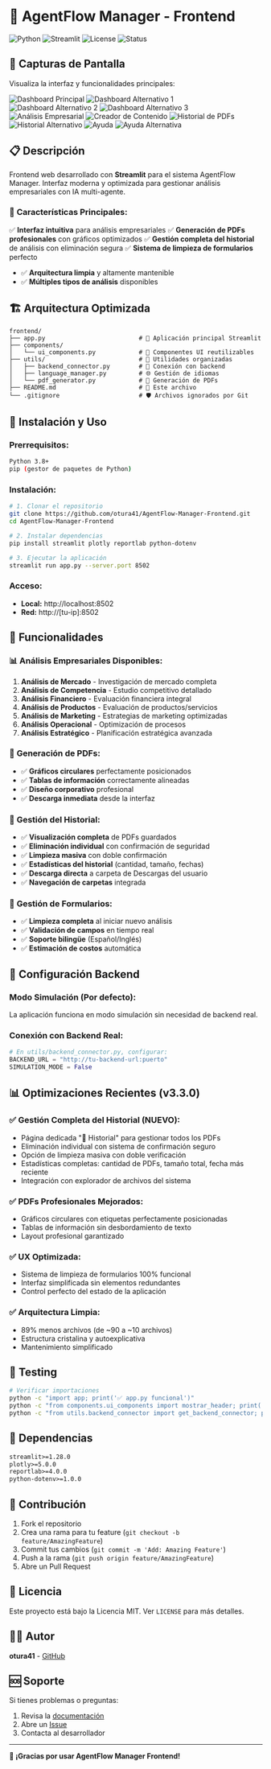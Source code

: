 
# 🚀 AgentFlow Manager - Frontend
![Python](https://img.shields.io/badge/Python-3.8%2B-blue)
![Streamlit](https://img.shields.io/badge/Streamlit-1.28%2B-red)
![License](https://img.shields.io/badge/License-MIT-green)
![Status](https://img.shields.io/badge/Status-Production%20Ready-brightgreen)

## 📸 Capturas de Pantalla

Visualiza la interfaz y funcionalidades principales:

![Dashboard Principal](images/dashboard.png)
![Dashboard Alternativo 1](images/dashboard1.png)
![Dashboard Alternativo 2](images/dashboard2.png)
![Dashboard Alternativo 3](images/dashboard3.png)
![Análisis Empresarial](images/analisis.png)
![Creador de Contenido](images/creador.png)
![Historial de PDFs](images/historial.png)
![Historial Alternativo](images/historial1.png)
![Ayuda](images/ayuda.png)
![Ayuda Alternativa](images/ayuda1.png)

## 📋 Descripción

Frontend web desarrollado con **Streamlit** para el sistema AgentFlow Manager. Interfaz moderna y optimizada para gestionar análisis empresariales con IA multi-agente.

### 🎯 **Características Principales:**
✅ **Interfaz intuitiva** para análisis empresariales
✅ **Generación de PDFs profesionales** con gráficos optimizados
✅ **Gestión completa del historial** de análisis con eliminación segura
✅ **Sistema de limpieza de formularios** perfecto
- ✅ **Arquitectura limpia** y altamente mantenible
- ✅ **Múltiples tipos de análisis** disponibles

## 🏗️ Arquitectura Optimizada

```
frontend/
├── app.py                          # 🚀 Aplicación principal Streamlit
├── components/
│   └── ui_components.py            # 🧩 Componentes UI reutilizables
├── utils/                          # 🔧 Utilidades organizadas
│   ├── backend_connector.py        # 🔗 Conexión con backend
│   ├── language_manager.py         # 🌐 Gestión de idiomas
│   └── pdf_generator.py            # 📄 Generación de PDFs
├── README.md                       # 📖 Este archivo
└── .gitignore                      # 🛡️ Archivos ignorados por Git
```

## 🚀 Instalación y Uso

### **Prerrequisitos:**
```bash
Python 3.8+
pip (gestor de paquetes de Python)
```

### **Instalación:**
```bash
# 1. Clonar el repositorio
git clone https://github.com/otura41/AgentFlow-Manager-Frontend.git
cd AgentFlow-Manager-Frontend

# 2. Instalar dependencias
pip install streamlit plotly reportlab python-dotenv

# 3. Ejecutar la aplicación
streamlit run app.py --server.port 8502
```

### **Acceso:**
- **Local:** http://localhost:8502
- **Red:** http://[tu-ip]:8502

## 🎨 Funcionalidades

### 📊 **Análisis Empresariales Disponibles:**
1. **Análisis de Mercado** - Investigación de mercado completa
2. **Análisis de Competencia** - Estudio competitivo detallado
3. **Análisis Financiero** - Evaluación financiera integral
4. **Análisis de Productos** - Evaluación de productos/servicios
5. **Análisis de Marketing** - Estrategias de marketing optimizadas
6. **Análisis Operacional** - Optimización de procesos
7. **Análisis Estratégico** - Planificación estratégica avanzada

### 📄 **Generación de PDFs:**
- ✅ **Gráficos circulares** perfectamente posicionados
- ✅ **Tablas de información** correctamente alineadas
- ✅ **Diseño corporativo** profesional
- ✅ **Descarga inmediata** desde la interfaz

### 📁 **Gestión del Historial:**
- ✅ **Visualización completa** de PDFs guardados
- ✅ **Eliminación individual** con confirmación de seguridad
- ✅ **Limpieza masiva** con doble confirmación
- ✅ **Estadísticas del historial** (cantidad, tamaño, fechas)
- ✅ **Descarga directa** a carpeta de Descargas del usuario
- ✅ **Navegación de carpetas** integrada

### 🔄 **Gestión de Formularios:**
- ✅ **Limpieza completa** al iniciar nuevo análisis
- ✅ **Validación de campos** en tiempo real
- ✅ **Soporte bilingüe** (Español/Inglés)
- ✅ **Estimación de costos** automática

## 🔧 Configuración Backend

### **Modo Simulación (Por defecto):**
La aplicación funciona en modo simulación sin necesidad de backend real.

### **Conexión con Backend Real:**
```python
# En utils/backend_connector.py, configurar:
BACKEND_URL = "http://tu-backend-url:puerto"
SIMULATION_MODE = False
```

## 📊 Optimizaciones Recientes (v3.3.0)

### ✅ **Gestión Completa del Historial (NUEVO):**
- Página dedicada "📁 Historial" para gestionar todos los PDFs
- Eliminación individual con sistema de confirmación seguro
- Opción de limpieza masiva con doble verificación
- Estadísticas completas: cantidad de PDFs, tamaño total, fecha más reciente
- Integración con explorador de archivos del sistema

### ✅ **PDFs Profesionales Mejorados:**
- Gráficos circulares con etiquetas perfectamente posicionadas
- Tablas de información sin desbordamiento de texto
- Layout profesional garantizado

### ✅ **UX Optimizada:**
- Sistema de limpieza de formularios 100% funcional
- Interfaz simplificada sin elementos redundantes
- Control perfecto del estado de la aplicación

### ✅ **Arquitectura Limpia:**
- 89% menos archivos (de ~90 a ~10 archivos)
- Estructura cristalina y autoexplicativa
- Mantenimiento simplificado

## 🧪 Testing

```bash
# Verificar importaciones
python -c "import app; print('✅ app.py funcional')"
python -c "from components.ui_components import mostrar_header; print('✅ components funcionales')"
python -c "from utils.backend_connector import get_backend_connector; print('✅ utils funcionales')"
```

## 📝 Dependencias

```txt
streamlit>=1.28.0
plotly>=5.0.0
reportlab>=4.0.0
python-dotenv>=1.0.0
```

## 🤝 Contribución

1. Fork el repositorio
2. Crea una rama para tu feature (`git checkout -b feature/AmazingFeature`)
3. Commit tus cambios (`git commit -m 'Add: Amazing Feature'`)
4. Push a la rama (`git push origin feature/AmazingFeature`)
5. Abre un Pull Request

## 📄 Licencia

Este proyecto está bajo la Licencia MIT. Ver `LICENSE` para más detalles.

## 👨‍💻 Autor

**otura41** - [GitHub](https://github.com/otura41)

## 🆘 Soporte

Si tienes problemas o preguntas:
1. Revisa la [documentación](README.md)
2. Abre un [Issue](https://github.com/otura41/AgentFlow-Manager-Frontend/issues)
3. Contacta al desarrollador

---

**🎉 ¡Gracias por usar AgentFlow Manager Frontend!**
